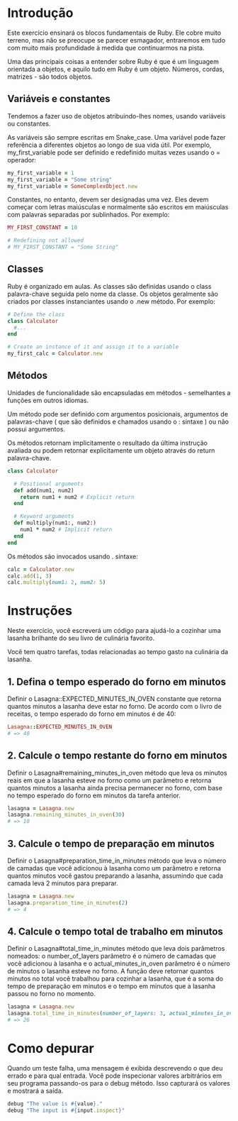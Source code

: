 # Introdução
Este exercício ensinará os blocos fundamentais de Ruby. Ele cobre muito terreno, mas não se preocupe se parecer esmagador, entraremos em tudo com muito mais profundidade à medida que continuarmos na pista.

Uma das principais coisas a entender sobre Ruby é que é um linguagem orientada a objetos, e aquilo tudo em Ruby é um objeto. Números, cordas, matrizes - são todos objetos.

## Variáveis e constantes
Tendemos a fazer uso de objetos atribuindo-lhes nomes, usando variáveis ou constantes.

As variáveis são sempre escritas em Snake_case. Uma variável pode fazer referência a diferentes objetos ao longo de sua vida útil. Por exemplo, my_first_variable pode ser definido e redefinido muitas vezes usando o = operador:

``` ruby
my_first_variable = 1
my_first_variable = "Some string"
my_first_variable = SomeComplexObject.new
```
Constantes, no entanto, devem ser designadas uma vez. Eles devem começar com letras maiúsculas e normalmente são escritos em maiúsculas com palavras separadas por sublinhados. Por exemplo:

``` ruby
MY_FIRST_CONSTANT = 10

# Redefining not allowed
# MY_FIRST_CONSTANT = "Some String"
```

## Classes
Ruby é organizado em aulas. As classes são definidas usando o class palavra-chave seguida pelo nome da classe. Os objetos geralmente são criados por classes instanciantes usando o .new método. Por exemplo: 

``` ruby
# Define the class
class Calculator
  #...
end

# Create an instance of it and assign it to a variable
my_first_calc = Calculator.new
```

## Métodos
Unidades de funcionalidade são encapsuladas em métodos - semelhantes a funções em outros idiomas.

Um método pode ser definido com argumentos posicionais, argumentos de palavras-chave ( que são definidos e chamados usando o : sintaxe ) ou não possui argumentos.

Os métodos retornam implicitamente o resultado da última instrução avaliada ou podem retornar explicitamente um objeto através do return palavra-chave.

``` ruby
class Calculator

  # Positional arguments
  def add(num1, num2)
    return num1 + num2 # Explicit return
  end

  # Keyword arguments
  def multiply(num1:, num2:)
    num1 * num2 # Implicit return
  end
end
```

Os métodos são invocados usando . sintaxe:

``` ruby
calc = Calculator.new
calc.add(1, 3)
calc.multiply(num1: 2, num2: 5)
```

# Instruções
Neste exercício, você escreverá um código para ajudá-lo a cozinhar uma lasanha brilhante do seu livro de culinária favorito.

Você tem quatro tarefas, todas relacionadas ao tempo gasto na culinária da lasanha.

## 1. Defina o tempo esperado do forno em minutos
Definir o Lasagna::EXPECTED_MINUTES_IN_OVEN constante que retorna quantos minutos a lasanha deve estar no forno. De acordo com o livro de receitas, o tempo esperado do forno em minutos é de 40:

``` ruby
Lasagna::EXPECTED_MINUTES_IN_OVEN
# => 40
```

## 2. Calcule o tempo restante do forno em minutos
Definir o Lasagna#remaining_minutes_in_oven método que leva os minutos reais em que a lasanha esteve no forno como um parâmetro e retorna quantos minutos a lasanha ainda precisa permanecer no forno, com base no tempo esperado do forno em minutos da tarefa anterior.

``` ruby
lasagna = Lasagna.new
lasagna.remaining_minutes_in_oven(30)
# => 10
```

## 3. Calcule o tempo de preparação em minutos
Definir o Lasagna#preparation_time_in_minutes método que leva o número de camadas que você adicionou à lasanha como um parâmetro e retorna quantos minutos você gastou preparando a lasanha, assumindo que cada camada leva 2 minutos para preparar.

``` ruby
lasagna = Lasagna.new
lasagna.preparation_time_in_minutes(2)
# => 4
```
## 4. Calcule o tempo total de trabalho em minutos
Definir o Lasagna#total_time_in_minutes método que leva dois parâmetros nomeados: o number_of_layers parâmetro é o número de camadas que você adicionou à lasanha e o actual_minutes_in_oven parâmetro é o número de minutos o lasanha esteve no forno. A função deve retornar quantos minutos no total você trabalhou para cozinhar a lasanha, que é a soma do tempo de preparação em minutos e o tempo em minutos que a lasanha passou no forno no momento.

``` ruby
lasagna = Lasagna.new
lasagna.total_time_in_minutes(number_of_layers: 3, actual_minutes_in_oven: 20)
# => 26
```

# Como depurar
Quando um teste falha, uma mensagem é exibida descrevendo o que deu errado e para qual entrada. Você pode inspecionar valores arbitrários em seu programa passando-os para o debug método. Isso capturará os valores e mostrará a saída.

``` ruby
debug "The value is #{value}."
debug "The input is #{input.inspect}"
```
